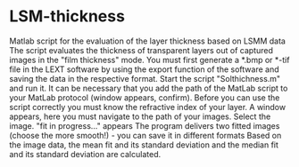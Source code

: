 # LSM-thickness
Matlab script for the evaluation of the layer thickness based on LSMM data
The script evaluates the thickness of transparent layers out of captured images in the "film thickness" mode. You must first generate a *.bmp or *-tif file in the LEXT software by using the export function of the software and saving the data in the respective format.
Start the script "Solthichness.m" and run it. It can be necessary that you add the path of the MatLab script to your MatLab protocol (window appears, confirm).
Before you can use the script correctly you must know the refractive index of your layer.
A window appears, here you must navigate to the path of your images. Select the image.
"fit in progress..." appears
The program delivers two fitted images (choose the more smooth!) - you can save it in different formats
Based on the image data, the mean fit and its standard deviation and the median fit and its standard deviation are calculated.
